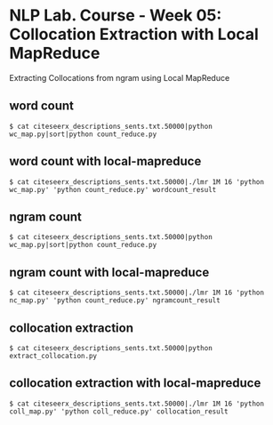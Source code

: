 # NLP Lab. Course - Week 05: Collocation Extraction with Local MapReduce

Extracting Collocations from ngram using Local MapReduce

## word count
```console
$ cat citeseerx_descriptions_sents.txt.50000|python wc_map.py|sort|python count_reduce.py
```

## word count with local-mapreduce
```console
$ cat citeseerx_descriptions_sents.txt.50000|./lmr 1M 16 'python wc_map.py' 'python count_reduce.py' wordcount_result
```


## ngram count
```console
$ cat citeseerx_descriptions_sents.txt.50000|python wc_map.py|sort|python count_reduce.py
```

## ngram count with local-mapreduce
```console
$ cat citeseerx_descriptions_sents.txt.50000|./lmr 1M 16 'python nc_map.py' 'python count_reduce.py' ngramcount_result
```


## collocation extraction
```console
$ cat citeseerx_descriptions_sents.txt.50000|python extract_collocation.py
```


## collocation extraction with local-mapreduce
```console
$ cat citeseerx_descriptions_sents.txt.50000|./lmr 1M 16 'python coll_map.py' 'python coll_reduce.py' collocation_result
```
